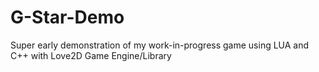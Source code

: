G-Star-Demo
===========

Super early demonstration of my work-in-progress game using LUA and C++ with Love2D Game Engine/Library
